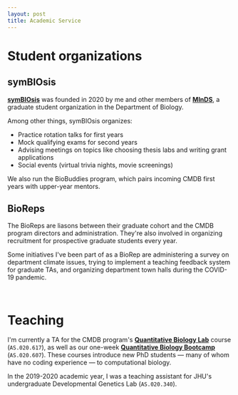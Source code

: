```yaml
---
layout: post
title: Academic Service
---
```


# Student organizations

## symBIOsis

**[symBIOsis](https://sites.krieger.jhu.edu/symbiosis/)** was founded in 2020 by me and other members of **[MInDS](https://biominds.jhu.edu/)**, a graduate student organization in the Department of Biology.

Among other things, symBIOsis organizes:

* Practice rotation talks for first years
* Mock qualifying exams for second years
* Advising meetings on topics like choosing thesis labs and writing grant applications
* Social events (virtual trivia nights, movie screenings)

We also run the BioBuddies program, which pairs incoming CMDB first years with upper-year mentors.

## BioReps

The BioReps are liasons between their graduate cohort and the CMDB program directors and administration. They're also involved in organizing recruitment for prospective graduate students every year.

Some initiatives I've been part of as a BioRep are administering a survey on department climate issues, trying to implement a teaching feedback system for graduate TAs, and organizing department town halls during the COVID-19 pandemic.

<br />

# Teaching

I'm currently a TA for the CMDB program's **[Quantitative Biology Lab](http://bxlab.github.io/cmdb-lab/)** course (`AS.020.617`), as well as our one-week **[Quantitative Biology Bootcamp](http://bxlab.github.io/cmdb-bootcamp/)** (`AS.020.607`). These courses introduce new PhD students — many of whom have no coding experience — to computational biology.

In the 2019-2020 academic year, I was a teaching assistant for JHU's undergraduate Developmental Genetics Lab (`AS.020.340`).
